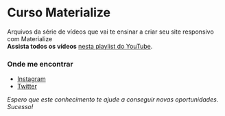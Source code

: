 # Curso Materialize
Arquivos da série de vídeos que vai te ensinar a criar seu site responsivo com Materialize\
**Assista todos os vídeos** [nesta playlist do YouTube](https://www.youtube.com/playlist?list=PLBbHLUbqqCrT1gBZtTminYijo8DVpPynE "nesta playlist do YouTube").

### Onde me encontrar
- [Instagram](https://www.instagram.com/rvsanches/ "Instagram")
- [Twitter](https://twitter.com/ricardovsanches "Twitter")

*Espero que este conhecimento te ajude a conseguir novas oportunidades.\
Sucesso!*